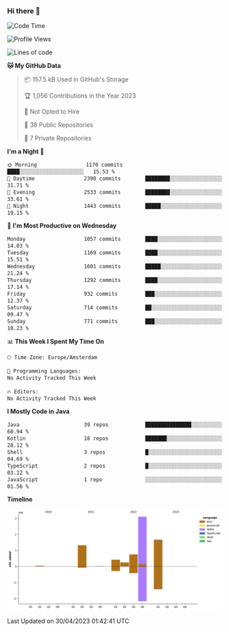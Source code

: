 ### Hi there 👋


<!--START_SECTION:waka-->
![Code Time](http://img.shields.io/badge/Code%20Time-3%2C173%20hrs%2040%20mins-blue)

![Profile Views](http://img.shields.io/badge/Profile%20Views-0-blue)

![Lines of code](https://img.shields.io/badge/From%20Hello%20World%20I%27ve%20Written-7.6%20million%20lines%20of%20code-blue)

**🐱 My GitHub Data** 

> 📦 157.5 kB Used in GitHub's Storage 
 > 
> 🏆 1,056 Contributions in the Year 2023
 > 
> 🚫 Not Opted to Hire
 > 
> 📜 38 Public Repositories 
 > 
> 🔑 7 Private Repositories 
 > 
**I'm a Night 🦉** 

```text
🌞 Morning                1170 commits        ████░░░░░░░░░░░░░░░░░░░░░   15.53 % 
🌆 Daytime                2390 commits        ████████░░░░░░░░░░░░░░░░░   31.71 % 
🌃 Evening                2533 commits        ████████░░░░░░░░░░░░░░░░░   33.61 % 
🌙 Night                  1443 commits        █████░░░░░░░░░░░░░░░░░░░░   19.15 % 
```
📅 **I'm Most Productive on Wednesday** 

```text
Monday                   1057 commits        ████░░░░░░░░░░░░░░░░░░░░░   14.03 % 
Tuesday                  1169 commits        ████░░░░░░░░░░░░░░░░░░░░░   15.51 % 
Wednesday                1601 commits        █████░░░░░░░░░░░░░░░░░░░░   21.24 % 
Thursday                 1292 commits        ████░░░░░░░░░░░░░░░░░░░░░   17.14 % 
Friday                   932 commits         ███░░░░░░░░░░░░░░░░░░░░░░   12.37 % 
Saturday                 714 commits         ██░░░░░░░░░░░░░░░░░░░░░░░   09.47 % 
Sunday                   771 commits         ███░░░░░░░░░░░░░░░░░░░░░░   10.23 % 
```


📊 **This Week I Spent My Time On** 

```text
🕑︎ Time Zone: Europe/Amsterdam

💬 Programming Languages: 
No Activity Tracked This Week

🔥 Editors: 
No Activity Tracked This Week
```

**I Mostly Code in Java** 

```text
Java                     39 repos            ███████████████░░░░░░░░░░   60.94 % 
Kotlin                   18 repos            ███████░░░░░░░░░░░░░░░░░░   28.12 % 
Shell                    3 repos             █░░░░░░░░░░░░░░░░░░░░░░░░   04.69 % 
TypeScript               2 repos             █░░░░░░░░░░░░░░░░░░░░░░░░   03.12 % 
JavaScript               1 repo              ░░░░░░░░░░░░░░░░░░░░░░░░░   01.56 % 
```



**Timeline**

![Lines of Code chart](https://raw.githubusercontent.com/powercasgamer/powercasgamer/master/assets/bar_graph.png)


 Last Updated on 30/04/2023 01:42:41 UTC
<!--END_SECTION:waka-->
